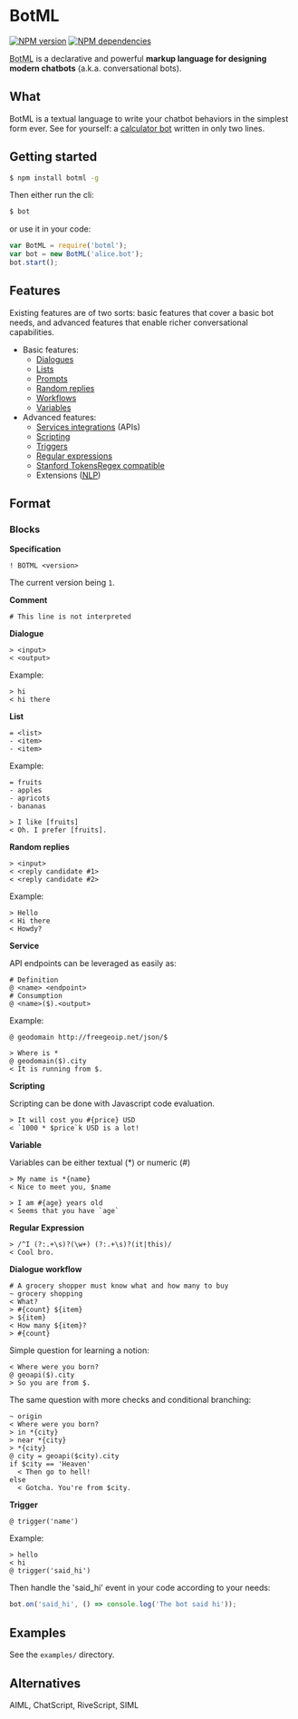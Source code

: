 # BotML

[![NPM version](https://badge.fury.io/js/botml.svg)](http://badge.fury.io/js/botml)
[![NPM dependencies](https://david-dm.org/BotML/botml-js/status.svg)](https://david-dm.org/BotML/botml-js)

<abbr title="Bot Markup Language">BotML</abbr> is a declarative and powerful
**markup language for designing modern chatbots** (a.k.a. conversational bots).

## What

BotML is a textual language to write your chatbot behaviors in the simplest form ever.
See for yourself: a [calculator bot](https://github.com/BotML/botml-js/blob/master/examples/calculator.bot) written in only two lines.

## Getting started

```bash
$ npm install botml -g
```

Then either run the cli:

```bash
$ bot
```

or use it in your code:

```js
var BotML = require('botml');
var bot = new BotML('alice.bot');
bot.start();
```

## Features

Existing features are of two sorts: basic features that cover a basic bot needs,
and advanced features that enable richer conversational capabilities.

* Basic features:
  - [Dialogues](#dialogue)
  - [Lists](#list)
  - [Prompts](#prompt)
  - [Random replies](#random-replies)
  - [Workflows](#dialogue-workflow)
  - [Variables](#variable)
* Advanced features:
  - [Services integrations](#service) (APIs)
  - [Scripting](#scripting)
  - [Triggers](#trigger)
  - [Regular expressions](#regular-expression)
  - [Stanford TokensRegex compatible](https://github.com/BotML/botml-js/blob/master/examples/nlp.bot)
  - Extensions ([<abbr title="Natural Language Processing">NLP</abbr>](https://github.com/BotML/botml-js/blob/master/examples/nlp.js))

## Format

### Blocks

**Specification**

```
! BOTML <version>
```

The current version being `1`.

**Comment**

```
# This line is not interpreted
```

**Dialogue**

```
> <input>
< <output>
```

Example:

```
> hi
< hi there
```

**List**

```
= <list>
- <item>
- <item>
```

Example:

```
= fruits
- apples
- apricots
- bananas

> I like [fruits]
< Oh. I prefer [fruits].
```

**Random replies**

```
> <input>
< <reply candidate #1>
< <reply candidate #2>
```

Example:

```
> Hello
< Hi there
< Howdy?
```

**Service**

API endpoints can be leveraged as easily as:

```
# Definition
@ <name> <endpoint>
# Consumption
@ <name>($).<output>
```

Example:

```
@ geodomain http://freegeoip.net/json/$

> Where is *
@ geodomain($).city
< It is running from $.
```

**Scripting**

Scripting can be done with Javascript code evaluation.

```
> It will cost you #{price} USD
< `1000 * $price`k USD is a lot!
```

**Variable**

Variables can be either textual (*) or numeric (#)

```
> My name is *{name}
< Nice to meet you, $name

> I am #{age} years old
< Seems that you have `age`
```

**Regular Expression**

```
> /^I (?:.+\s)?(\w+) (?:.+\s)?(it|this)/
< Cool bro.
```

**Dialogue workflow**

```
# A grocery shopper must know what and how many to buy
~ grocery shopping
< What?
> #{count} ${item}
> ${item}
< How many ${item}?
> #{count}
```

Simple question for learning a notion:

```
< Where were you born?
@ geoapi($).city
> So you are from $.
```

The same question with more checks and conditional branching:

```
~ origin
< Where were you born?
> in *{city}
> near *{city}
> *{city}
@ city = geoapi($city).city
if $city == 'Heaven'
  < Then go to hell!
else
  < Gotcha. You're from $city.
```

**Trigger**

```
@ trigger('name')
```

Example:

```
> hello
< hi
@ trigger('said_hi')
```

Then handle the 'said_hi' event in your code according to your needs:

```js
bot.on('said_hi', () => console.log('The bot said hi'));
```

## Examples

See the `examples/` directory.

## Alternatives

AIML, ChatScript, RiveScript, SIML
